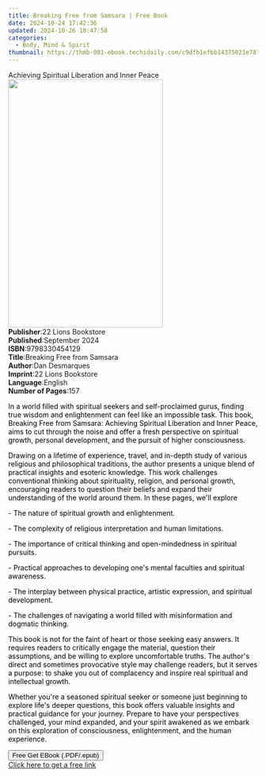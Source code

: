```yaml
---
title: Breaking Free from Samsara | Free Book
date: 2024-10-24 17:42:36
updated: 2024-10-26 10:47:58
categories:
  - Body, Mind & Spirit
thumbnail: https://thmb-001-ebook.techidaily.com/c9dfb1efbb14375021e78753044e04fd2e5a9c3c0acc3c61167be1202efd84aa.jpg
---
```

<main id="book-container">
  <div class="flex flex-col">
    <div class="book-brief flex-1 py-6 px-4 sm:p-6 md:py-10 md:px-8">
      <!-- brief-->
      <div class="book-brief-main">
        Achieving Spiritual Liberation and Inner Peace
      </div>
    </div>
    <div
      class="book-meta-info flex-1 grid gap-4 col-start-1 col-end-3 row-start-1 sm:mb-6 sm:grid-cols-4 lg:gap-6 lg:col-start-2 lg:row-end-6 lg:row-span-6 lg:mb-0"
    >
      <div
        class="book-meta-info-left place-content-center mt-4 p-4 text-sm leading-6 col-start-2 col-span-2 dark:text-slate-400"
      >
        <img
          class="w-full h-500 object-cover rounded-lg sm:h-255 sm:col-span-2 lg:col-span-full"
          src="https://img-001-ebook.techidaily.com/4da95d4384361ac7ecb9bd9031f461f98125c8f1e400a7cf067846e7e8627585.jpg"
          alt=""
          width="312"
          height="500"
        />
      </div>
      <div
        class="book-meta-info-right mt-2 col-start-1 row-start-2 col-span-3 self-center"
      >
        <!-- meta data  -->
        <div class="flex flex-col px-4 md:px-8">
          <div class="flex-1">
            <strong>Publisher</strong>:<span class="px-2"
              >22 Lions Bookstore</span
            >
          </div>
          <div class="flex-1">
            <strong>Published</strong>:<span class="px-2">September 2024</span>
          </div>
          <div class="flex-1">
            <strong>ISBN</strong>:<span class="px-2">9798330454129</span>
          </div>
          <div class="flex-1">
            <strong>Title</strong>:<span class="px-2"
              >Breaking Free from Samsara</span
            >
          </div>
          <div class="flex-1">
            <strong>Author</strong>:<span class="px-2">Dan Desmarques</span>
          </div>
          <div class="flex-1">
            <strong>Imprint</strong>:<span class="px-2"
              >22 Lions Bookstore</span
            >
          </div>
          <div class="flex-1">
            <strong>Language</strong>:<span class="px-2">English</span>
          </div>
          <div class="flex-1">
            <strong>Number of Pages</strong>:<span class="px-2">157</span>
          </div>
        </div>
      </div>
    </div>
    <div class="book-description flex-1 py-6 px-4 sm:p-6 md:py-10 md:px-8">
      <div class="book-description-main">
        <div accordion-content="" id="description">
          <p class="ql-align-justify">
            <span style="color: rgb(0, 0, 0)"
              >In a world filled with spiritual seekers and self-proclaimed
              gurus, finding true wisdom and enlightenment can feel like an
              impossible task. This book, Breaking Free from Samsara: Achieving
              Spiritual Liberation and Inner Peace, aims to cut through the
              noise and offer a fresh perspective on spiritual growth, personal
              development, and the pursuit of higher consciousness.</span
            >
          </p>
          <p class="ql-align-justify">
            <span style="color: rgb(0, 0, 0)"
              >Drawing on a lifetime of experience, travel, and in-depth study
              of various religious and philosophical traditions, the author
              presents a unique blend of practical insights and esoteric
              knowledge. This work challenges conventional thinking about
              spirituality, religion, and personal growth, encouraging readers
              to question their beliefs and expand their understanding of the
              world around them. In these pages, we'll explore</span
            >
          </p>
          <p class="ql-align-justify">
            <span style="color: rgb(0, 0, 0)"
              >- The nature of spiritual growth and enlightenment.</span
            >
          </p>
          <p class="ql-align-justify">
            <span style="color: rgb(0, 0, 0)"
              >- The complexity of religious interpretation and human
              limitations.</span
            >
          </p>
          <p class="ql-align-justify">
            <span style="color: rgb(0, 0, 0)"
              >- The importance of critical thinking and open-mindedness in
              spiritual pursuits.</span
            >
          </p>
          <p class="ql-align-justify">
            <span style="color: rgb(0, 0, 0)"
              >- Practical approaches to developing one's mental faculties and
              spiritual awareness.</span
            >
          </p>
          <p class="ql-align-justify">
            <span style="color: rgb(0, 0, 0)"
              >- The interplay between physical practice, artistic expression,
              and spiritual development.</span
            >
          </p>
          <p class="ql-align-justify">
            <span style="color: rgb(0, 0, 0)"
              >- The challenges of navigating a world filled with misinformation
              and dogmatic thinking.</span
            >
          </p>
          <p class="ql-align-justify">
            <span style="color: rgb(0, 0, 0)"
              >This book is not for the faint of heart or those seeking easy
              answers. It requires readers to critically engage the material,
              question their assumptions, and be willing to explore
              uncomfortable truths. The author's direct and sometimes
              provocative style may challenge readers, but it serves a purpose:
              to shake you out of complacency and inspire real spiritual and
              intellectual growth.</span
            >
          </p>
          <p class="ql-align-justify">
            <span style="color: rgb(0, 0, 0)"
              >Whether you're a seasoned spiritual seeker or someone just
              beginning to explore life's deeper questions, this book offers
              valuable insights and practical guidance for your journey. Prepare
              to have your perspectives challenged, your mind expanded, and your
              spirit awakened as we embark on this exploration of consciousness,
              enlightenment, and the human experience.</span
            >
          </p>
        </div>
        <div class="accordion-fader"></div>
      </div>
    </div>
    <div class="book-excerpts flex-1 py-6 px-4 sm:p-6 md:py-10 md:px-8"></div>
    <div
      class="book-about-author flex-1 py-6 px-4 sm:p-6 md:py-10 md:px-8"
    ></div>
    <div class="book-free-get flex-1 py-6 px-4 sm:p-6 md:py-10 md:px-8">
      <button
        id="btn-free-get"
        class="bg-blue-500 hover:bg-blue-700 text-white font-bold py-2 px-4 rounded"
      >
        Free Get EBook (.PDF/.epub)
      </button>
      <div id="countdown-display" class="px-2 text-lg mt-2"></div>
      <a
        id="free-link"
        class="hidden bg-blue-500 hover:bg-blue-700 text-white font-bold py-2 px-4 rounded"
        href="https://www.ebooks.com/en-us/book/211470866/breaking-free-from-samsara/dan-desmarques/"
        target="_blank"
        >Click here to get a free link</a
      >
    </div>
    <script>
      let countdownTime = 0;
      let countdownInterval = null;
      document
        .getElementById('btn-free-get')
        .addEventListener('click', startCountdown);
      function startCountdown() {
        countdownTime = new Date().getTime() + 60000 * 3;
        countdownInterval = setInterval(updateCountdown, 1000);
        document.getElementById('btn-free-get').disabled = true;
        document
          .getElementById('btn-free-get')
          .classList.add('bg-gray-500', 'cursor-not-allowed');
      }
      function updateCountdown() {
        let currentTime = new Date().getTime();
        let timeLeft = countdownTime - currentTime;
        let secondsLeft = Math.floor(timeLeft / 1000);
        document.getElementById('countdown-display').innerHTML =
          `Remaining time: ${secondsLeft} seconds.`;
        if (secondsLeft <= 0) {
          clearInterval(countdownInterval);
          document.getElementById('btn-free-get').classList.add('hidden');
          document.getElementById('free-link').classList.remove('hidden');
          document.getElementById('countdown-display').innerHTML = '';
        }
      }
    </script>
  </div>
</main>
